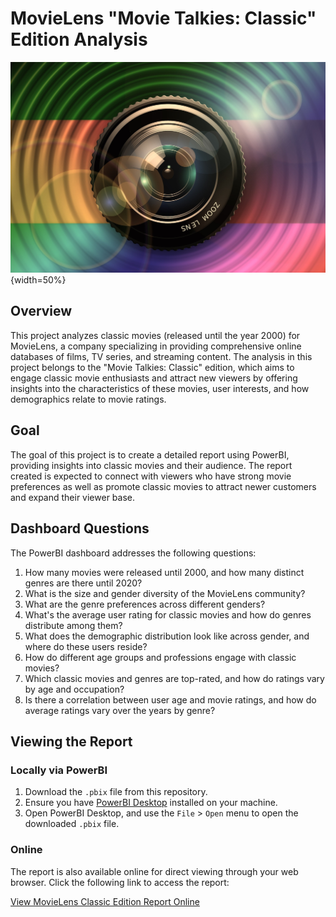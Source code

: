 # MovieLens "Movie Talkies: Classic" Edition Analysis

![MovieLens Classic](lens-826308_1920.jpg){width=50%}

## Overview
This project analyzes classic movies (released until the year 2000) for MovieLens, a company specializing in providing comprehensive online databases of films, TV series, and streaming content. The analysis in this project belongs to the "Movie Talkies: Classic" edition, which aims to engage classic movie enthusiasts and attract new viewers by offering insights into the characteristics of these movies, user interests, and how demographics relate to movie ratings.

## Goal
The goal of this project is to create a detailed report using PowerBI, providing insights into classic movies and their audience. The report created is expected to connect with viewers who have strong movie preferences as well as promote classic movies to attract newer customers and expand their viewer base.

## Dashboard Questions
The PowerBI dashboard addresses the following questions:
1. How many movies were released until 2000, and how many distinct genres are there until 2020?
2. What is the size and gender diversity of the MovieLens community?
3. What are the genre preferences across different genders?
4. What's the average user rating for classic movies and how do genres distribute among them?
5. What does the demographic distribution look like across gender, and where do these users reside?
6. How do different age groups and professions engage with classic movies?
7. Which classic movies and genres are top-rated, and how do ratings vary by age and occupation?
8. Is there a correlation between user age and movie ratings, and how do average ratings vary over the years by genre?

## Viewing the Report

### Locally via PowerBI
1. Download the `.pbix` file from this repository.
2. Ensure you have [PowerBI Desktop](https://powerbi.microsoft.com/en-us/desktop/) installed on your machine.
3. Open PowerBI Desktop, and use the `File` > `Open` menu to open the downloaded `.pbix` file.

### Online
The report is also available online for direct viewing through your web browser. Click the following link to access the report:

[View MovieLens Classic Edition Report Online](https://app.powerbi.com/view?r=eyJrIjoiMzE5OGJkZWYtMDE5YS00NzU0LWFhNDgtMjhhNjcxZDM2YjYwIiwidCI6IjU4YjNkNTRmLTE2YzktNDJkMy1hZjA4LTFmY2FiZDA5NTY2NiIsImMiOjF9)

